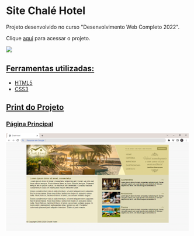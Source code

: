 # Site Chalé Hotel
Projeto desenvolvido no curso "Desenvolvimento Web Completo 2022".

Clique <a href="https://isabellacpmelo.github.io/chale-hotel/">aqui</a> para acessar o projeto.

<a href="https://isabellacpmelo.github.io/chale-hotel/"> <img width="500" src="img/chale-hotel.gif">

## Ferramentas utilizadas:
* HTML5
* CSS3


## Print do Projeto

### Página Principal
<img width="500" src="img/print.png">
